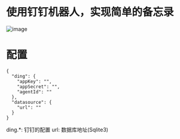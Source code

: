 # 使用钉钉机器人，实现简单的备忘录

![image](https://user-images.githubusercontent.com/31104430/178475816-6a41146c-f66c-4ab1-b6ea-e42b73f3a8ba.png)

# 配置
```
{
  "ding": {
    "appKey": "",
    "appSecret": "",
    "agentId": ""
  },
  "datasource": {
    "url": ""
  }
}
```
ding.*: 钉钉的配置
url: 数据库地址(Sqlite3)
